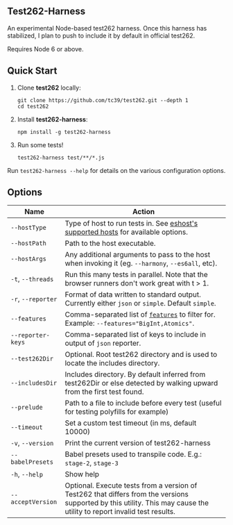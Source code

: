 ## Test262-Harness

An experimental Node-based test262 harness. Once this harness has stabilized, I plan to push to include it by default in official test262.

Requires Node 6 or above.

## Quick Start

1. Clone **test262** locally:
    ```
    git clone https://github.com/tc39/test262.git --depth 1
    cd test262
    ```
2. Install **test262-harness**: 
    ```
    npm install -g test262-harness
    ```
3. Run some tests!
    ```
    test262-harness test/**/*.js
    ```

Run `test262-harness --help` for details on the various configuration options.

## Options

| Name    | Action      |
|------------|---------------|
| `--hostType` | Type of host to run tests in. See [eshost's supported hosts](https://github.com/bterlson/eshost#supported-hosts) for available options.
| `--hostPath` | Path to the host executable.
| `--hostArgs` | Any additional arguments to pass to the host when invoking it (eg. `--harmony`, `--es6all`, etc). 
| `-t`, `--threads` | Run this many tests in parallel. Note that the browser runners don't work great with t > 1.
| `-r`, `--reporter` | Format of data written to standard output. Currently either `json` or `simple`. Default `simple`.
|`--features` | Comma-separated list of [`features`](https://github.com/tc39/test262/blob/master/features.txt) to filter for. Example: `--features="BigInt,Atomics"`.
|`--reporter-keys` | Comma-separated list of keys to include in output of `json` reporter.
|`--test262Dir` | Optional. Root test262 directory and is used to locate the includes directory.
|`--includesDir` | Includes directory. By default inferred from test262Dir or else detected by walking upward from the first test found.
|`--prelude` | Path to a file to include before every test (useful for testing polyfills for example)
|`--timeout` | Set a custom test timeout (in ms, default 10000)
|`-v`, `--version` | Print the current version of test262-harness
|`--babelPresets` | Babel presets used to transpile code. E.g.: `stage-2`, `stage-3`
|`-h`, `--help` | Show help
| `--acceptVersion` | Optional. Execute tests from a version of Test262 that differs from the versions supported by this utility. This may cause the utility to report invalid test results.

